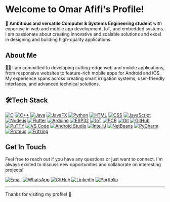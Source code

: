 # Welcome to Omar Afifi's Profile!

🌟 **Ambitious and versatile Computer & Systems Engineering student** with expertise in web and mobile app development, IoT, and embedded systems. I am passionate about creating innovative and scalable solutions and excel in designing and building high-quality applications.

## About Me

👨‍💻 I am committed to developing cutting-edge web and mobile applications, from responsive websites to feature-rich mobile apps for Android and iOS. My experience spans across creating smart irrigation systems, user-friendly interfaces, and advanced technical solutions.

## 🛠️Tech Stack

[![C](https://img.shields.io/badge/-C-00599C?logo=c&logoColor=white)](https://en.wikipedia.org/wiki/C_(programming_language))
[![C++](https://img.shields.io/badge/-C%2B%2B-00599C?logo=cplusplus&logoColor=white)](https://en.wikipedia.org/wiki/C%2B%2B)
[![Java](https://img.shields.io/badge/-Java-007396?logo=java&logoColor=white)](https://en.wikipedia.org/wiki/Java_(programming_language))
[![JavaFX](https://img.shields.io/badge/-JavaFX-007396?logo=java&logoColor=white)](https://en.wikipedia.org/wiki/JavaFX)
[![Python](https://img.shields.io/badge/-Python-3776AB?logo=python&logoColor=white)](https://en.wikipedia.org/wiki/Python_(programming_language))
[![HTML](https://img.shields.io/badge/-HTML-E34F26?logo=html5&logoColor=white)](https://en.wikipedia.org/wiki/HTML)
[![CSS](https://img.shields.io/badge/-CSS-1572B6?logo=css3&logoColor=white)](https://en.wikipedia.org/wiki/CSS)
[![JavaScript](https://img.shields.io/badge/-JavaScript-F7DF1C?logo=javascript&logoColor=black)](https://en.wikipedia.org/wiki/JavaScript)
[![Node.js](https://img.shields.io/badge/-Node.js-339933?logo=node.js&logoColor=white)](https://en.wikipedia.org/wiki/Node.js)
[![Flutter](https://img.shields.io/badge/-Flutter-02569B?logo=flutter&logoColor=white)](https://en.wikipedia.org/wiki/Flutter_(software))
[![Arduino](https://img.shields.io/badge/-Arduino-00979D?logo=arduino&logoColor=white)](https://en.wikipedia.org/wiki/Arduino)
[![ESP32](https://img.shields.io/badge/-ESP32-000000?logo=esp32&logoColor=white)](https://en.wikipedia.org/wiki/ESP32)
[![IoT](https://img.shields.io/badge/-IoT-00B2A9?logo=internet-of-things&logoColor=white)](https://en.wikipedia.org/wiki/Internet_of_things)
[![PCB](https://img.shields.io/badge/-PCB-00B2A9?logo=pcb&logoColor=white)](https://en.wikipedia.org/wiki/PCB)
[![Git](https://img.shields.io/badge/-Git-F05032?logo=git&logoColor=white)](https://en.wikipedia.org/wiki/Git)
[![GitHub](https://img.shields.io/badge/-GitHub-181717?logo=github&logoColor=white)](https://en.wikipedia.org/wiki/GitHub)
[![PuTTY](https://img.shields.io/badge/-PuTTY-000000?logo=putty&logoColor=white)](https://en.wikipedia.org/wiki/PuTTY)
[![VS Code](https://img.shields.io/badge/-VS_Code-007ACC?logo=visual-studio-code&logoColor=white)](https://en.wikipedia.org/wiki/Visual_Studio_Code)
[![Android Studio](https://img.shields.io/badge/-Android_Studio-3DDC84?logo=android-studio&logoColor=white)](https://en.wikipedia.org/wiki/Android_Studio)
[![IntelliJ](https://img.shields.io/badge/-IntelliJ-000000?logo=intellij-idea&logoColor=white)](https://en.wikipedia.org/wiki/IntelliJ_IDEA)
[![NetBeans](https://img.shields.io/badge/-NetBeans-003C6C?logo=netbeans&logoColor=white)](https://en.wikipedia.org/wiki/NetBeans)
[![PyCharm](https://img.shields.io/badge/-PyCharm-000000?logo=pycharm&logoColor=white)](https://en.wikipedia.org/wiki/PyCharm)
[![Proteus](https://img.shields.io/badge/-Proteus-5E5B5F?logo=proteus&logoColor=white)](https://en.wikipedia.org/wiki/Proteus_(software))
[![Fritzing](https://img.shields.io/badge/-Fritzing-FFD700?logo=fritzing&logoColor=black)](https://en.wikipedia.org/wiki/Fritzing)

## Get In Touch

Feel free to reach out if you have any questions or just want to connect. I'm always excited to discuss new opportunities and collaborate on interesting projects!

[![Email](https://img.shields.io/badge/-Email-D14836?logo=gmail&logoColor=white)](mailto:omarafifi.cse@gmail.com)
[![WhatsApp](https://img.shields.io/badge/-WhatsApp-25D366?logo=whatsapp&logoColor=white)](https://wa.me/201154403740)
[![GitHub](https://img.shields.io/badge/-GitHub-black?logo=github&logoColor=white)](https://github.com/omarafifi)
[![LinkedIn](https://img.shields.io/badge/-LinkedIn-blue?logo=linkedin&logoColor=white)](https://www.linkedin.com/in/omarafifi)
[![Portfolio](https://img.shields.io/badge/-Portfolio-green?logo=portfolio&logoColor=white)](https://my-portfolio-khalid.netlify.app/)

---

Thanks for visiting my profile! 🚀
